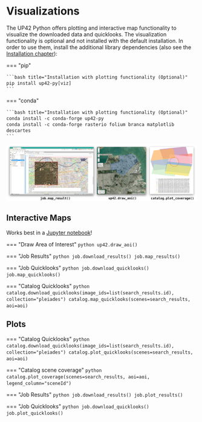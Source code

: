# Visualizations



The UP42 Python offers plotting and interactive map functionality to visualize the downloaded data and quicklooks.
The visualization functionality is optional and not installed with the default installation. In order to use them, 
install the additional library dependencies (also see the [Installation chapter](installation.md)):

=== "pip"

    ```bash title="Installation with plotting functionality (Optional)"
    pip install up42-py[viz]
    ```

=== "conda"

    ```bash title="Installation with plotting functionality (Optional)"
    conda install -c conda-forge up42-py
    conda install -c conda-forge rasterio folium branca matplotlib descartes
    ```

![](assets/vizualisations.jpg)

## **Interactive Maps**

Works best in a [Jupyter notebook](https://jupyter.org/)!

=== "Draw Area of Interest"
    ```python
    up42.draw_aoi()
    ```

=== "Job Results"
    ```python
    job.download_results()
    job.map_results()
    ```

=== "Job Quicklooks"
    ```python
    job.download_quicklooks()
    job.map_quicklooks()
    ```

=== "Catalog Quicklooks"
    ```python
    catalog.download_quicklooks(image_ids=list(search_results.id), collection="pleiades")
    catalog.map_quicklooks(scenes=search_results, aoi=aoi)
    ```

## **Plots**


=== "Catalog Quicklooks"
    ```python
    catalog.download_quicklooks(image_ids=list(search_results.id), collection="pleiades")
    catalog.plot_quicklooks(scenes=search_results, aoi=aoi)
    ```

=== "Catalog scene coverage"
    ```python
    catalog.plot_coverage(scenes=search_results, aoi=aoi, legend_column="sceneId")
    ```

=== "Job Results"
    ```python
    job.download_results()
    job.plot_results()
    ```

=== "Job Quicklooks"
    ```python
    job.download_quicklooks()
    job.plot_quicklooks()
    ```
